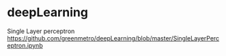 # deepLearning
Single Layer perceptron
https://github.com/greenmetro/deepLearning/blob/master/SingleLayerPerceptron.ipynb
